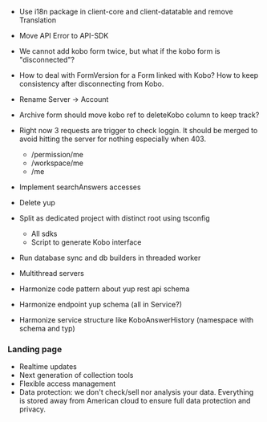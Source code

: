 - Use i18n package in client-core and client-datatable and remove Translation
- Move API Error to API-SDK
- We cannot add kobo form twice, but what if the kobo form is "disconnected"? 
- How to deal with FormVersion for a Form linked with Kobo? How to keep consistency after disconnecting from Kobo.

- Rename Server -> Account
- Archive form should move kobo ref to deleteKobo column to keep track?  
- Right now 3 requests are trigger to check loggin.
  It should be merged to avoid hitting the server for nothing especially when 403.
    - /permission/me
    - /workspace/me
    - /me

- Implement searchAnswers accesses
- Delete yup

- Split as dedicated project with distinct root using tsconfig
    - All sdks
    - Script to generate Kobo interface
- Run database sync and db builders in threaded worker
- Multithread servers
- Harmonize code pattern about yup rest api schema
- Harmonize endpoint yup schema (all in Service?)
- Harmonize service structure like KoboAnswerHistory (namespace with schema and typ)

### Landing page

- Realtime updates
- Next generation of collection tools
- Flexible access management
- Data protection: we don't check/sell nor analysis your data. Everything is stored away from American cloud to ensure
  full data protection and privacy. 
